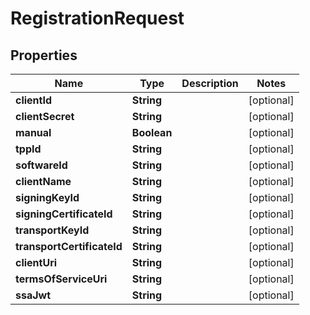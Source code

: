 
# RegistrationRequest

## Properties
Name | Type | Description | Notes
------------ | ------------- | ------------- | -------------
**clientId** | **String** |  |  [optional]
**clientSecret** | **String** |  |  [optional]
**manual** | **Boolean** |  |  [optional]
**tppId** | **String** |  |  [optional]
**softwareId** | **String** |  |  [optional]
**clientName** | **String** |  |  [optional]
**signingKeyId** | **String** |  |  [optional]
**signingCertificateId** | **String** |  |  [optional]
**transportKeyId** | **String** |  |  [optional]
**transportCertificateId** | **String** |  |  [optional]
**clientUri** | **String** |  |  [optional]
**termsOfServiceUri** | **String** |  |  [optional]
**ssaJwt** | **String** |  |  [optional]



